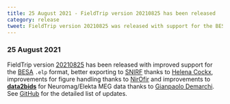 ```yaml
---
title: 25 August 2021 - FieldTrip version 20210825 has been released
category: release
tweet: FieldTrip version 20210825 was released with support for the BESA .elp format, improvements for figure handling thanks to Nir Ofir, better exporting to SNIRF thanks to Helena Cockx, and Neuromag MEG improvements for data2bids thanks to @gpDemarchi. See http://www.fieldtriptoolbox.org/#25-august-2021
---
```


### 25 August 2021

FieldTrip version [20210825](http://github.com/fieldtrip/fieldtrip/releases/tag/20210825) has been released with improved support for the [BESA](/getting_started/besa) `.elp` format, better exporting to [SNIRF](/getting_started/snirf) thanks to [Helena Cockx](https://github.com/helenacockx), improvements for figure handling thanks to [NirOfir](https://github.com/NirOfir) and improvements to **[data2bids](/reference/data2bids)** for Neuromag/Elekta MEG data thanks to [Gianpaolo Demarchi](https://github.com/gdemarchi). See [GitHub](https://github.com/fieldtrip/fieldtrip/compare/20210816...20210825) for the detailed list of updates.

